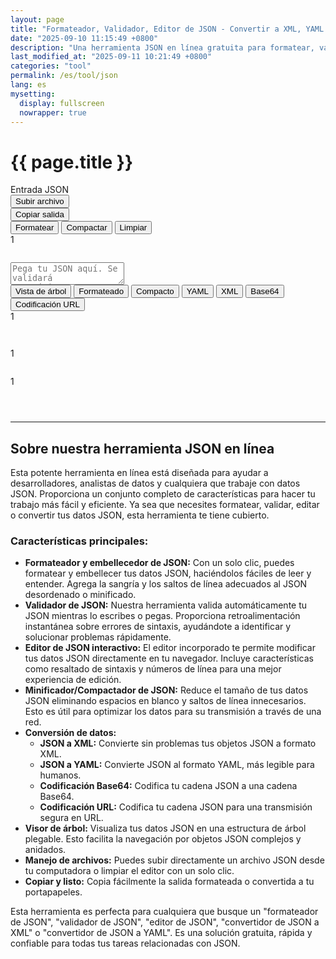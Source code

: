 ```yaml
---
layout: page
title: "Formateador, Validador, Editor de JSON - Convertir a XML, YAML en línea"
date: "2025-09-10 11:15:49 +0800"
description: "Una herramienta JSON en línea gratuita para formatear, validar y convertir datos JSON. Embellece, minifica o ve tu JSON en una estructura de árbol. Convierte JSON a XML, YAML y más."
last_modified_at: "2025-09-11 10:21:49 +0800"
categories: "tool"
permalink: /es/tool/json
lang: es
mysetting:
  display: fullscreen
  nowrapper: true
---
```


<h1 class="page-title">{{ page.title }}</h1>

<link rel="stylesheet" href="{{ site.baseurl }}/assets/css/json-tool.css">

<div class="json-tool-container">
    <div class="toolbar">
        <div class="toolbar-left">
            <div class="toolbar-title">Entrada JSON</div>
            <button id="upload-file-btn" class="toolbar-btn-secondary">Subir archivo</button>
            <input type="file" id="file-input" style="display: none;" accept=".json,application/json,.txt,text/plain">
        </div>
        <div class="toolbar-actions">
            <span id="copy-feedback"></span>
            <button id="copy-btn">Copiar salida</button>
        </div>
    </div>
    <div class="main-content">
        <div class="editor-pane">
            <div class="editor-header">
                <div class="editor-actions">
                    <button id="format-input-btn" title="Formatear la entrada JSON">Formatear</button>
                    <button id="compact-input-btn" title="Compactar la entrada JSON">Compactar</button>
                    <button id="clear-btn" title="Limpiar contenido y almacenamiento local">Limpiar</button>
                </div>
                <div id="input-status-bar" class="status-bar"></div>
            </div>
            <div class="editor-wrapper">
                <div id="input-line-numbers" class="line-numbers">1</div>
                <pre id="highlighting-layer" aria-hidden="true"></pre>
                <textarea id="json-input" placeholder="Pega tu JSON aquí. Se validará automáticamente. Usa las pestañas de la derecha para convertirlo." spellcheck="false" tabindex="-1"></textarea>
            </div>
        </div>
        <div class="output-pane">
            <div class="tabs">
                <button class="tab-btn active" data-tab="tree">Vista de árbol</button>
                <button class="tab-btn" data-tab="formatted">Formateado</button>
                <button class="tab-btn" data-tab="compact">Compacto</button>
                <button class="tab-btn" data-tab="yaml">YAML</button>
                <button class="tab-btn" data-tab="xml">XML</button>
                <button class="tab-btn" data-tab="base64">Base64</button>
                <button class="tab-btn" data-tab="urlencode">Codificación URL</button>
            </div>
            <div id="tree" class="tab-content">
                <div id="tree-output"></div>
            </div>
            <div id="formatted" class="tab-content hidden">
                <div class="output-wrapper">
                    <div id="output-line-numbers" class="line-numbers">1</div>
                    <pre id="formatted-output"></pre>
                </div>
            </div>
            <div id="compact" class="tab-content hidden">
                <pre id="compact-output"></pre>
            </div>
            <div id="yaml" class="tab-content hidden">
                <div class="output-wrapper">
                    <div id="yaml-line-numbers" class="line-numbers">1</div>
                    <pre id="yaml-output"></pre>
                </div>
            </div>
            <div id="xml" class="tab-content hidden">
                <div class="output-wrapper">
                    <div id="xml-line-numbers" class="line-numbers">1</div>
                    <pre id="xml-output"></pre>
                </div>
            </div>
            <div id="base64" class="tab-content hidden">
                <pre id="base64-output"></pre>
            </div>
            <div id="urlencode" class="tab-content hidden">
                <pre id="urlencode-output"></pre>
            </div>
        </div>
    </div>
</div>

<script src="{{ site.baseurl }}/assets/js/json-tool-es.js"></script>

---

## Sobre nuestra herramienta JSON en línea

Esta potente herramienta en línea está diseñada para ayudar a desarrolladores, analistas de datos y cualquiera que trabaje con datos JSON. Proporciona un conjunto completo de características para hacer tu trabajo más fácil y eficiente. Ya sea que necesites formatear, validar, editar o convertir tus datos JSON, esta herramienta te tiene cubierto.

### Características principales:

*   **Formateador y embellecedor de JSON:** Con un solo clic, puedes formatear y embellecer tus datos JSON, haciéndolos fáciles de leer y entender. Agrega la sangría y los saltos de línea adecuados al JSON desordenado o minificado.
*   **Validador de JSON:** Nuestra herramienta valida automáticamente tu JSON mientras lo escribes o pegas. Proporciona retroalimentación instantánea sobre errores de sintaxis, ayudándote a identificar y solucionar problemas rápidamente.
*   **Editor de JSON interactivo:** El editor incorporado te permite modificar tus datos JSON directamente en tu navegador. Incluye características como resaltado de sintaxis y números de línea para una mejor experiencia de edición.
*   **Minificador/Compactador de JSON:** Reduce el tamaño de tus datos JSON eliminando espacios en blanco y saltos de línea innecesarios. Esto es útil para optimizar los datos para su transmisión a través de una red.
*   **Conversión de datos:**
    *   **JSON a XML:** Convierte sin problemas tus objetos JSON a formato XML.
    *   **JSON a YAML:** Convierte JSON al formato YAML, más legible para humanos.
    *   **Codificación Base64:** Codifica tu cadena JSON a una cadena Base64.
    *   **Codificación URL:** Codifica tu cadena JSON para una transmisión segura en URL.
*   **Visor de árbol:** Visualiza tus datos JSON en una estructura de árbol plegable. Esto facilita la navegación por objetos JSON complejos y anidados.
*   **Manejo de archivos:** Puedes subir directamente un archivo JSON desde tu computadora o limpiar el editor con un solo clic.
*   **Copiar y listo:** Copia fácilmente la salida formateada o convertida a tu portapapeles.

Esta herramienta es perfecta para cualquiera que busque un "formateador de JSON", "validador de JSON", "editor de JSON", "convertidor de JSON a XML" o "convertidor de JSON a YAML". Es una solución gratuita, rápida y confiable para todas tus tareas relacionadas con JSON.
